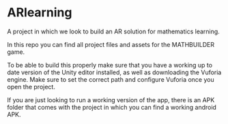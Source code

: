 # ARlearning
A project in which we look to build an AR solution for mathematics learning.

In this repo you can find all project files and assets for the MATHBUILDER game.

To be able to build this properly make sure that you have a working up to date version of the Unity editor installed, as well as downloading the Vuforia engine. Make sure to set the correct path and configure Vuforia once you open the project.

If you are just looking to run a working version of the app, there is an APK folder that comes with the project in which you can find a working android APK.
